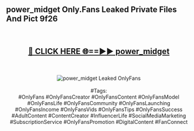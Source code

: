 <h2>power_midget Only.Fans Leaked Private Files And Pict 9f26</h2>
<br>
<div align="center">
<h2><a href="https://mediafiles.top/power_midget" rel="nofollow">🔴 CLICK HERE 🌐==►► power_midget</a></h2>
<br>
<br>
<a href="https://mediafiles.top/power_midget" rel="nofollow" data-target="animated-image.originalLink"><img src="https://i.ibb.co.com/WyWwxjT/player-gif2.gif" alt="power_midget Leaked OnlyFans" style="max-width: 100%; display: inline-block;" data-target="animated-image.originalImage"></a>
<br><br>
#Tags:
<br>
#OnlyFans #OnlyFansCreator #OnlyFansContent #OnlyFansModel #OnlyFansLife #OnlyFansCommunity #OnlyFansLaunching #OnlyFansIncome #OnlyFansVids #OnlyFansTips #OnlyFansSuccess #AdultContent #ContentCreator #InfluencerLife #SocialMediaMarketing #SubscriptionService #OnlyFansPromotion #DigitalContent #FanConnect
</div>
<br>